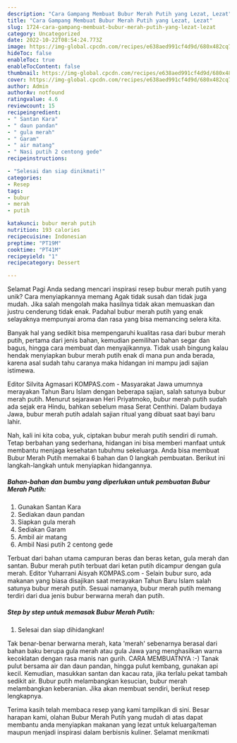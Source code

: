 ```yaml
---
description: "Cara Gampang Membuat Bubur Merah Putih yang Lezat, Lezat"
title: "Cara Gampang Membuat Bubur Merah Putih yang Lezat, Lezat"
slug: 1724-cara-gampang-membuat-bubur-merah-putih-yang-lezat-lezat
category: Uncategorized
date: 2022-10-22T08:54:24.773Z
image: https://img-global.cpcdn.com/recipes/e638aed991cf4d9d/680x482cq70/bubur-merah-putih-foto-resep-utama.jpg
hideToc: false
enableToc: true
enableTocContent: false
thumbnail: https://img-global.cpcdn.com/recipes/e638aed991cf4d9d/680x482cq70/bubur-merah-putih-foto-resep-utama.jpg
cover: https://img-global.cpcdn.com/recipes/e638aed991cf4d9d/680x482cq70/bubur-merah-putih-foto-resep-utama.jpg
author: Admin
authorAv: notfound
ratingvalue: 4.6
reviewcount: 15
recipeingredient:
- " Santan Kara"
- " daun pandan"
- " gula merah"
- " Garam"
- " air matang"
- " Nasi putih 2 centong gede"
recipeinstructions:

- "Selesai dan siap dinikmati!"
categories:
- Resep
tags:
- bubur
- merah
- putih

katakunci: bubur merah putih 
nutrition: 193 calories
recipecuisine: Indonesian
preptime: "PT19M"
cooktime: "PT41M"
recipeyield: "1"
recipecategory: Dessert

---
```



Selamat Pagi Anda sedang mencari inspirasi resep bubur merah putih yang unik? Cara menyiapkannya memang Agak tidak susah dan tidak juga mudah. Jika salah mengolah maka hasilnya tidak akan memuaskan dan justru cenderung tidak enak. Padahal bubur merah putih yang enak selayaknya mempunyai aroma dan rasa yang bisa memancing selera kita.


Banyak hal yang sedikit bisa mempengaruhi kualitas rasa dari bubur merah putih, pertama dari jenis bahan, kemudian pemilihan bahan segar dan bagus, hingga cara membuat dan menyajikannya. Tidak usah bingung kalau hendak menyiapkan bubur merah putih enak di mana pun anda berada, karena asal sudah tahu caranya maka hidangan ini mampu jadi sajian istimewa.

Editor Silvita Agmasari KOMPAS.com - Masyarakat Jawa umumnya merayakan Tahun Baru Islam dengan beberapa sajian, salah satunya bubur merah putih. Menurut sejarawan Heri Priyatmoko, bubur merah putih sudah ada sejak era Hindu, bahkan sebelum masa Serat Centhini. Dalam budaya Jawa, bubur merah putih adalah sajian ritual yang dibuat saat bayi baru lahir.


Nah, kali ini kita coba, yuk, ciptakan bubur merah putih sendiri di rumah. Tetap berbahan yang sederhana, hidangan ini bisa memberi manfaat untuk membantu menjaga kesehatan tubuhmu sekeluarga. Anda bisa membuat Bubur Merah Putih memakai 6 bahan dan 0 langkah pembuatan. Berikut ini langkah-langkah untuk menyiapkan hidangannya.

<!--inarticleads1-->

##### Bahan-bahan dan bumbu yang diperlukan untuk pembuatan Bubur Merah Putih:

1. Gunakan  Santan Kara
1. Sediakan  daun pandan
1. Siapkan  gula merah
1. Sediakan  Garam
1. Ambil  air matang
1. Ambil  Nasi putih 2 centong gede


Terbuat dari bahan utama campuran beras dan beras ketan, gula merah dan santan. Bubur merah putih terbuat dari ketan putih dicampur dengan gula merah. Editor Yuharrani Aisyah KOMPAS.com - Selain bubur suro, ada makanan yang biasa disajikan saat merayakan Tahun Baru Islam salah satunya bubur merah putih. Sesuai namanya, bubur merah putih memang terdiri dari dua jenis bubur berwarna merah dan putih. 

<!--inarticleads2-->

##### Step by step untuk memasak Bubur Merah Putih:


1. Selesai dan siap dihidangkan!

Tak benar-benar berwarna merah, kata &#39;merah&#39; sebenarnya berasal dari bahan baku berupa gula merah atau gula Jawa yang menghasilkan warna kecoklatan dengan rasa manis nan gurih. CARA MEMBUATNYA :-) Tanak pulut bersama air dan daun pandan, hingga pulut kembang, gunakan api kecil. Kemudian, masukkan santan dan kacau rata, jika terlalu pekat tambah sedikit air. Bubur putih melambangkan kesucian, bubur merah melambangkan keberanian. Jika akan membuat sendiri, berikut resep lengkapnya. 

Terima kasih telah membaca resep yang kami tampilkan di sini. Besar harapan kami, olahan Bubur Merah Putih yang mudah di atas dapat membantu anda menyiapkan makanan yang lezat untuk keluarga/teman maupun menjadi inspirasi dalam berbisnis kuliner. Selamat menikmati
